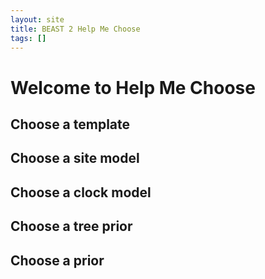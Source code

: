 ```yaml
---
layout: site
title: BEAST 2 Help Me Choose
tags: []
---
```



# Welcome to Help Me Choose

## Choose a template

## Choose a site model

## Choose a clock model

## Choose a tree prior

## Choose a prior
